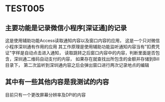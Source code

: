 # TEST005

## 主要功能是记录微信小程序[深证通]的记录

 这是使用辅助功能Access读取通知内容以及窗口内容的应用，
 这是一个只对微信小程序深圳通有作用的应用
  其工作原理是使用辅助功能监听通知内容当有"扣费凭证"字样是自动点击进入通知，
  读取跳转之后窗口内容中的内容，判断里面是否包含，深圳通二维码自动支付的内容，
  如果存在就查找出所包含的金额并存储到Bill目录下，
  第二次监听到深圳通内容之后会弹出窗口进行两次记录地点的编辑
  
  ## 其中有一些其他内容是我测试的内容
  
  目前只有一个更改屏幕分辨率及DPI的内容
